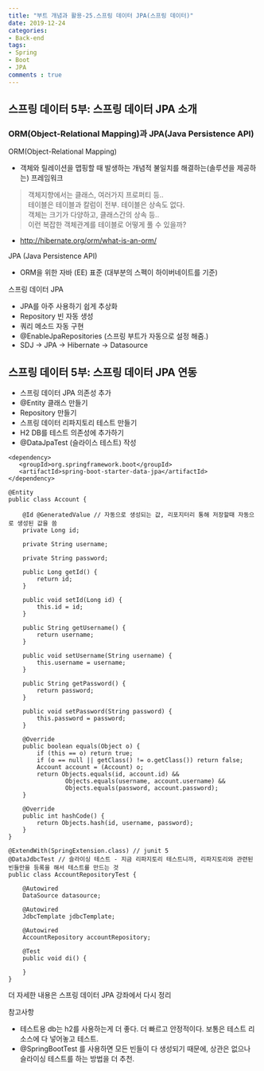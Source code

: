 ```yaml
---
title: "부트 개념과 활용-25.스프링 데이터 JPA(스프링 데이터)"
date: 2019-12-24
categories:
- Back-end
tags:
- Spring 
- Boot
- JPA
comments : true
---
```



## 스프링 데이터 5부: 스프링 데이터 JPA 소개
### ORM(Object-Relational Mapping)과 JPA(Java Persistence API)

ORM(Object-Relational Mapping)
- 객체와 릴레이션을 맵핑할 때 발생하는 개념적 불일치를 해결하는(솔루션을 제공하는) 프레임워크
> 객체지향에서는 클래스, 여러가지 프로퍼티 등..              
테이블은 테이블과 칼럼이 전부. 테이블은 상속도 없다.       
객체는 크기가 다양하고, 클래스간의 상속 등..             
이런 복잡한 객체관계를 테이블로 어떻게 풀 수 있을까?
- http://hibernate.org/orm/what-is-an-orm/


JPA (Java Persistence API)
- ORM을 위한 자바 (EE) 표준 (대부분의 스펙이 하이버네이트를 기준)

스프링 데이터 JPA 
- JPA를 아주 사용하기 쉽게 추상화
- Repository 빈 자동 생성
- 쿼리 메소드 자동 구현
- @EnableJpaRepositories (스프링 부트가 자동으로 설정 해줌.)
- SDJ -> JPA -> Hibernate -> Datasource



## 스프링 데이터 5부: 스프링 데이터 JPA 연동

- 스프링 데이터 JPA 의존성 추가
- @Entity 클래스 만들기
- Repository 만들기
- 스프링 데이터 리파지토리 테스트 만들기
- H2 DB를 테스트 의존성에 추가하기
- @DataJpaTest (슬라이스 테스트) 작성


~~~
<dependency>
   <groupId>org.springframework.boot</groupId>
   <artifactId>spring-boot-starter-data-jpa</artifactId>
</dependency>
~~~

~~~
@Entity
public class Account {

    @Id @GeneratedValue // 자동으로 생성되는 값, 리포지터리 통해 저장할때 자동으로 생성된 값을 씀
    private Long id;

    private String username;

    private String password;

    public Long getId() {
        return id;
    }

    public void setId(Long id) {
        this.id = id;
    }

    public String getUsername() {
        return username;
    }

    public void setUsername(String username) {
        this.username = username;
    }

    public String getPassword() {
        return password;
    }

    public void setPassword(String password) {
        this.password = password;
    }

    @Override
    public boolean equals(Object o) {
        if (this == o) return true;
        if (o == null || getClass() != o.getClass()) return false;
        Account account = (Account) o;
        return Objects.equals(id, account.id) &&
                Objects.equals(username, account.username) &&
                Objects.equals(password, account.password);
    }

    @Override
    public int hashCode() {
        return Objects.hash(id, username, password);
    }
}

~~~

~~~
@ExtendWith(SpringExtension.class) // junit 5
@DataJdbcTest // 슬라이싱 테스트 - 지금 리파지토리 테스트니까, 리파지토리와 관련된 빈들만을 등록을 해서 테스트를 만드는 것
public class AccountRepositoryTest {

    @Autowired
    DataSource datasource;

    @Autowired
    JdbcTemplate jdbcTemplate;

    @Autowired
    AccountRepository accountRepository;

    @Test
    public void di() {

    }
}
~~~

더 자세한 내용은 스프링 데이터 JPA 강좌에서 다시 정리


참고사항
- 테스트용 db는 h2를 사용하는게 더 좋다. 더 빠르고 안정적이다. 보통은 테스트 리소스에 다 넣어놓고 테스트.
- @SpringBootTest 를 사용하면 모든 빈들이 다 생성되기 때문에, 상관은 없으나 슬라이싱 테스트를 하는 방법을 더 추천.


